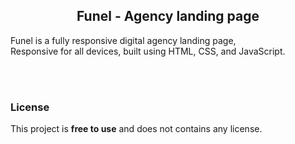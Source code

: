 
  <h2 align="center">Funel - Agency landing page</h2>

  Funel is a fully responsive digital agency landing page, <br />Responsive for all devices, built using HTML, CSS, and JavaScript.


</div>

<br />
<br />


### License

This project is **free to use** and does not contains any license.
